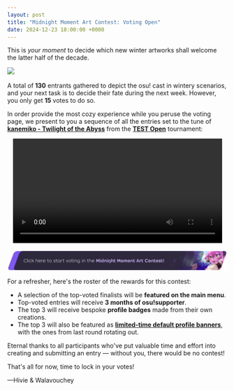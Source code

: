 ```yaml
---
layout: post
title: "Midnight Moment Art Contest: Voting Open"
date: 2024-12-23 18:00:00 +0000
---
```


This is *your moment* to decide which new winter artworks shall welcome the latter half of the decade.

![](/wiki/shared/news/2024-12-03-midnight-moment-art-contest/banner.jpg)

A total of **130** entrants gathered to depict the osu! cast in wintery scenarios, and your next task is to decide their fate during the next week. However, you only get **15** votes to do so.

In order provide the most cozy experience while you peruse the voting page, we present to you a sequence of all the entries set to the tune of [**kanemiko - Twilight of the Abyss**](https://soundcloud.com/kanemiko/twilight-of-the-abyss) from the [**TEST Open**](https://osu.ppy.sh/beatmaps/artists/420) tournament:

<div align="center" class="osu-md__paragraph">
    <video width="95%" controls>
        <source src="https://assets.ppy.sh/contests/226/winter2024-voting.mp4" type="video/mp4" preload="none">
    </video>
</div>

[![Click here to start voting in the Midnight Moment Art Contest!](/wiki/shared/news/2024-12-23-midnight-moment-art-contest-voting/vote.png)](https://osu.ppy.sh/community/contests/226)

For a refresher, here's the roster of the rewards for this contest:

- A selection of the top-voted finalists will be **featured on the main menu**.
- Top-voted entries will receive **3 months of osu!supporter**.
- The top 3 will receive bespoke **profile badges** made from their own creations.
- The top 3 will also be featured as [**limited-time default profile banners**](https://osu.ppy.sh/home/news/2024-07-15-aerial-antics-art-results#new-profile-customisations), with the ones from last round rotating out.

Eternal thanks to all participants who've put valuable time and effort into creating and submitting an entry — without you, there would be no contest!

That's all for now, time to lock in your votes!

—Hivie & Walavouchey
